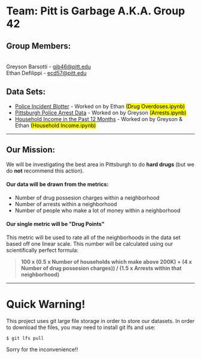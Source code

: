 # Team: Pitt is Garbage A.K.A. Group 42

## Group Members:
<br>Greyson Barsotti - gjb46@pitt.edu
<br>Ethan Defilippi - ecd57@pitt.edu

## Data Sets:
- [Police Incident Blotter](https://data.wprdc.org/dataset/uniform-crime-reporting-data) - Worked on by Ethan <mark>(Drug Overdoses.ipynb)</mark>
- [Pittsburgh Police Arrest Data](https://data.wprdc.org/dataset/arrest-data) - Worked on by Greyson <mark>(Arrests.ipynb)</mark>
- [Household Income in the Past 12 Months](https://data.wprdc.org/dataset/pittsburgh-american-community-survey-2015-miscellaneous-data/resource/b119be7e-1c70-4bbe-bf34-2056fef533ec) - Worked on by Greyson & Ethan <mark>(Household Income.ipynb)</mark>

---

## Our Mission:
We will be investigating the best area in Pittsburgh to do <b>hard drugs</b> (but we do <strong>not</strong> recommend this action). 

#### Our data will be drawn from the metrics:

* Number of drug possesion charges within a neighborhood
* Number of arrests within a neighborhood
* Number of people who make a lot of money within a neighborhood


#### Our single metric will be "Drug Points"

This metric will be used to rate all of the neighborhoods in the data set based off one linear scale. This number will be calculated using our scientifically perfect formula: 
> **100 x (0.5 x Number of households which make above 200K) + (4 x Number of drug possesion charges)) / (1.5 x Arrests within that neighborhood)**

---

# Quick Warning!

This project uses git large file storage in order to store our datasets. In order to download the files, you may need to install git lfs and use: 

`$ git lfs pull`

Sorry for the inconvenience!!
